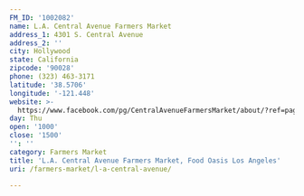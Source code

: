 ```yaml
---
FM_ID: '1002082'
name: L.A. Central Avenue Farmers Market
address_1: 4301 S. Central Avenue
address_2: ''
city: Hollywood
state: California
zipcode: '90028'
phone: (323) 463-3171
latitude: '38.5706'
longitude: '-121.448'
website: >-
  https://www.facebook.com/pg/CentralAvenueFarmersMarket/about/?ref=page_internal
day: Thu
open: '1000'
close: '1500'
'': ''
category: Farmers Market
title: 'L.A. Central Avenue Farmers Market, Food Oasis Los Angeles'
uri: /farmers-market/l-a-central-avenue/

---
```

